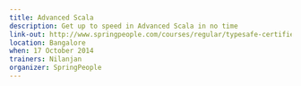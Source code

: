 ```yaml
---
title: Advanced Scala
description: Get up to speed in Advanced Scala in no time
link-out: http://www.springpeople.com/courses/regular/typesafe-certified-advanced-scala-workshop-training-course.php
location: Bangalore
when: 17 October 2014
trainers: Nilanjan
organizer: SpringPeople
---
```

